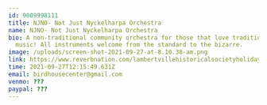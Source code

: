 ```yaml
---
id: 9009998111
title: NJNO- Not Just Nyckelharpa Orchestra
name: NJNO- Not Just Nyckelharpa Orchestra
bio: A non-traditional community orchestra for those that love traditional
  music! All instruments welcome from the standard to the bizarre.
image: /uploads/screen-shot-2021-09-27-at-8.10.38-am.png
link: https://www.reverbnation.com/lambertvillehistoricalsocietyholidaycd/song/26973375-birdhouse-center-for-arts-not-just
time: 2021-09-27T12:15:49.631Z
email: birdhousecenter@gmail.com
venmo: ???
paypal: ???
---
```

